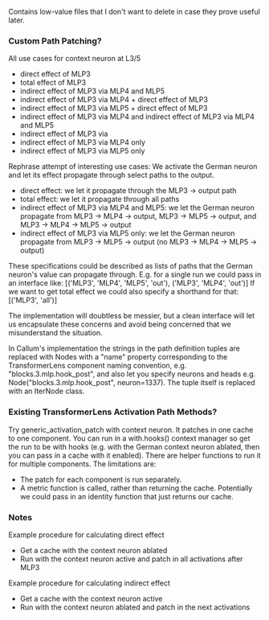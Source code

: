Contains low-value files that I don't want to delete in case they prove useful later.

### Custom Path Patching?

All use cases for context neuron at L3/5
- direct effect of MLP3
- total effect of MLP3
- indirect effect of MLP3 via MLP4 and MLP5
- indirect effect of MLP3 via MLP4 + direct effect of MLP3
- indirect effect of MLP3 via MLP5 + direct effect of MLP3
- indirect effect of MLP3 via MLP4 and indirect effect of MLP3 via MLP4 and MLP5
- indirect effect of MLP3 via 
- indirect effect of MLP3 via MLP4 only
- indirect effect of MLP3 via MLP5 only


Rephrase attempt of interesting use cases: We activate the German neuron and let its effect propagate through select paths to the output.
- direct effect: we let it propagate through the MLP3 -> output path
- total effect: we let it propagate through all paths
- indirect effect of MLP3 via MLP4 and MLP5: we let the German neuron propagate from MLP3 -> MLP4 -> output, MLP3 -> MLP5 -> output, and MLP3 -> MLP4 -> MLP5 -> output
- indirect effect of MLP3 via MLP5 only: we let the German neuron propagate from MLP3 -> MLP5 -> output (no MLP3 -> MLP4 -> MLP5 -> output)

These specifications could be described as lists of paths that the German neuron's value can propagate through. E.g. for a single run we could pass in an interface like:
[('MLP3', 'MLP4', 'MLP5', 'out'), ('MLP3', 'MLP4', 'out')]
If we want to get total effect we could also specify a shorthand for that:
[('MLP3', 'all')]

The implementation will doubtless be messier, but a clean interface will let us encapsulate these concerns and avoid being concerned that we misunderstand the situation.

In Callum's implementation the strings in the path definition tuples are replaced with Nodes with a "name" property corresponding to the TransformerLens component
naming convention, e.g. "blocks.3.mlp.hook_post", and also let you specify neurons and heads e.g. Node("blocks.3.mlp.hook_post", neuron=1337). The tuple itself is
replaced with an IterNode class.

### Existing TransformerLens Activation Path Methods?

Try generic_activation_patch with context neuron. It patches in one cache to one component. You can run in a with.hooks() context manager so get the run to be with hooks (e.g. with the German context neuron ablated, then you can pass in a cache with it enabled). There are helper functions to run it for multiple components. The limitations are:
- The patch for each component is run separately.
- A metric function is called, rather than returning the cache. Potentially we could pass in an identity function that just returns our cache.


### Notes

Example procedure for calculating direct effect
- Get a cache with the context neuron ablated
- Run with the context neuron active and patch in all activations after MLP3

Example procedure for calculating indirect effect
- Get a cache with the context neuron active
- Run with the context neuron ablated and patch in the next activations


